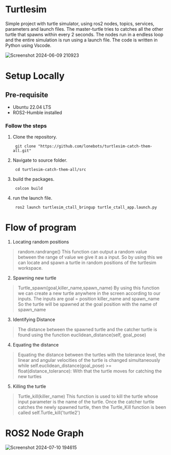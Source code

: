 # Turtlesim
Simple project with turtle simulator, using ros2 nodes, topics, services, parameters and launch files. The master-turtle tries to catches all the other turtle that spawns within every 2 seconds. The nodes run in a endless loop and the entire simulation is run using a launch file.
The code is written in Python using Vscode.


![Screenshot 2024-06-09 210923](https://github.com/AmeyaB2005/Turtlesim/assets/146567207/374d3ac3-82a2-4f3a-aee2-c12b9baf6674)

# Setup Locally 
## Pre-requisite
* Ubuntu 22.04 LTS
* ROS2-Humble installed

### Follow the steps
1. Clone the repository.<br>


        git clone "https://github.com/lonebots/turtlesim-catch-them-all.git"

      
3. Navigate to source folder.<br>

        cd turtlesim-catch-them-all/src

5. build the packages.<br>

        colcon build

7. run the launch file.<br>

        ros2 launch turtlesim_ctall_bringup turtle_ctall_app.launch.py








# Flow of program



1. Locating random positions<br>
> random.randrange()
This function can output a random value between the range of value we give it as a input. So by using this we can locate and spawn a turtle in random positions of the turtlesim workspace.
2. Spawning new turtle<br>
>Turtle_spawn(goal,killer_name,spawn_name)
By using this function we can create a new turtle anywhere in the screen according to our inputs. The inputs are
goal = position
killer_name and spawn_name
So the turtle will be spawned at the goal position with the name of spawn_name
3. Identifying Distance<br>
>The distance between the spawned turtle and the catcher turtle is found using the function
>euclidean_distance(self, goal_pose)
4. Equating the distance<br>
>Equating the distance between the turtles with the tolerance level, the linear and angular velocities of the turtle is changed simultaneously
>while self.euclidean_distance(goal_pose) >= float(distance_tolerance):
With that the turtle moves for catching the new turtles
5. Killing the turtle
>Turtle_kill(killer_name)
>This function is used to kill the turtle whose input parameter is the name of the turtle. Once the catcher turtle catches the newly spawned turtle, then the Turtle_Kill function is been called
>self.Turtle_kill('turtle2')
>
>



 # ROS2 Node Graph
> 
  ![Screenshot 2024-07-10 194615](https://github.com/AmeyaB2005/Turtlesim/assets/146567207/eda00f14-3956-445a-bc1d-f6be161493e1)
